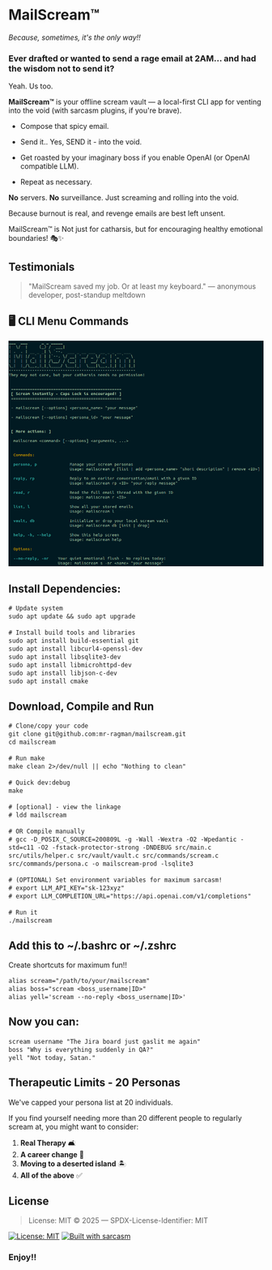 # MailScream&trade;

_Because, sometimes, it's the only way!!_

### Ever drafted or wanted to send a rage email at 2AM... and had the wisdom not to send it?

Yeah. Us too.

**MailScream&trade;** is your offline scream vault — a local-first CLI app for venting into the void (with sarcasm plugins, if you're brave).

* Compose that spicy email.

* Send it.. Yes, SEND it - into the void.

* Get roasted by your imaginary boss if you enable OpenAI (or OpenAI compatible LLM).

* Repeat as necessary.

**No** servers. **No** surveillance. Just screaming and rolling into the void.

Because burnout is real, and revenge emails are best left unsent.

MailScream&trade; is Not just for catharsis, but for encouraging healthy emotional boundaries! 🎭✨


## Testimonials

> "MailScream saved my job. Or at least my keyboard." — anonymous developer, post-standup meltdown

## 🖥️ CLI Menu Commands

![MailScream Main Menu](images/main-menu.png)


## Install Dependencies:

```shell
# Update system
sudo apt update && sudo apt upgrade

# Install build tools and libraries
sudo apt install build-essential git
sudo apt install libcurl4-openssl-dev
sudo apt install libsqlite3-dev
sudo apt install libmicrohttpd-dev
sudo apt install libjson-c-dev
sudo apt install cmake

```

## Download, Compile and Run

```shell
# Clone/copy your code
git clone git@github.com:mr-ragman/mailscream.git
cd mailscream

# Run make
make clean 2>/dev/null || echo "Nothing to clean"

# Quick dev:debug
make

# [optional] - view the linkage
# ldd mailscream

# OR Compile manually
# gcc -D_POSIX_C_SOURCE=200809L -g -Wall -Wextra -O2 -Wpedantic -std=c11 -O2 -fstack-protector-strong -DNDEBUG src/main.c src/utils/helper.c src/vault/vault.c src/commands/scream.c src/commands/persona.c -o mailscream-prod -lsqlite3

# (OPTIONAL) Set environment variables for maximum sarcasm!
# export LLM_API_KEY="sk-123xyz"
# export LLM_COMPLETION_URL="https://api.openai.com/v1/completions"

# Run it
./mailscream
```

## Add this to ~/.bashrc or ~/.zshrc

Create shortcuts for maximum fun!!

```shell
alias scream="/path/to/your/mailscream"
alias boss="scream <boss_username|ID>"
alias yell='scream --no-reply <boss_username|ID>'
```

## Now you can:

```shell
scream username "The Jira board just gaslit me again"
boss "Why is everything suddenly in QA?"
yell "Not today, Satan."
```

## Therapeutic Limits - 20 Personas
We've capped your persona list at 20 individuals. 

If you find yourself needing more than 20 different people to regularly scream at, you might want to consider:

1. **Real Therapy** 🛋️
2. **A career change** 💼  
3. **Moving to a deserted island** 🏝️
4. **All of the above** ✅

## License

> License: MIT © 2025 — SPDX-License-Identifier: MIT

[![License: MIT](https://img.shields.io/badge/License-MIT-yellow.svg)](LICENSE)
[![Built with sarcasm](https://img.shields.io/badge/mood-sarcasm-orange)](#)


### Enjoy!!
